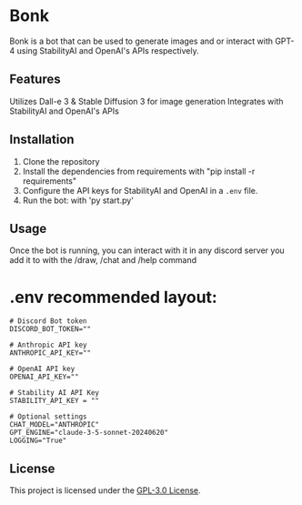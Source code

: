# Bonk

Bonk is a bot that can be used to generate images and or interact with GPT-4 using StabilityAI and OpenAI's APIs respectively.

## Features

Utilizes Dall-e 3 & Stable Diffusion 3 for image generation
Integrates with StabilityAI and OpenAI's APIs

## Installation

1. Clone the repository
2. Install the dependencies from requirements with "pip install -r requirements"
3. Configure the API keys for StabilityAI and OpenAI in a `.env` file.
4. Run the bot: with 'py start.py'

## Usage

Once the bot is running, you can interact with it in any discord server you add it to with the /draw, /chat and /help command

# .env recommended layout:
```
# Discord Bot token
DISCORD_BOT_TOKEN=""

# Anthropic API key
ANTHROPIC_API_KEY=""

# OpenAI API key
OPENAI_API_KEY=""

# Stability AI API Key
STABILITY_API_KEY = ""

# Optional settings
CHAT_MODEL="ANTHROPIC"
GPT_ENGINE="claude-3-5-sonnet-20240620"
LOGGING="True"
```

## License

This project is licensed under the [GPL-3.0 License](LICENSE).
